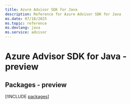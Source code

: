 ```yaml
---
title: Azure Advisor SDK for Java
description: Reference for Azure Advisor SDK for Java
ms.date: 07/18/2025
ms.topic: reference
ms.devlang: java
ms.service: advisor
---
```

# Azure Advisor SDK for Java - preview
## Packages - preview
[!INCLUDE [packages](advisor-index.md)]
